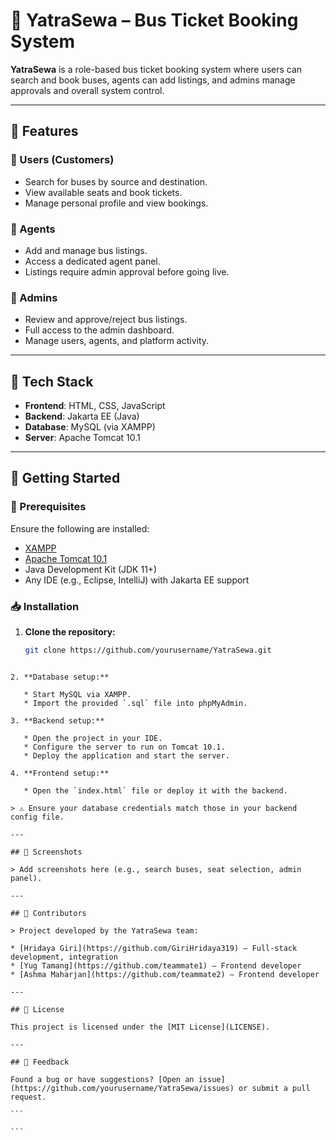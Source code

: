 
# 🚌 YatraSewa – Bus Ticket Booking System

**YatraSewa** is a role-based bus ticket booking system where users can search and book buses, agents can add listings, and admins manage approvals and overall system control.

---

## 📌 Features

### 👤 Users (Customers)
- Search for buses by source and destination.
- View available seats and book tickets.
- Manage personal profile and view bookings.

### 🧾 Agents
- Add and manage bus listings.
- Access a dedicated agent panel.
- Listings require admin approval before going live.

### 🔐 Admins
- Review and approve/reject bus listings.
- Full access to the admin dashboard.
- Manage users, agents, and platform activity.

---

## 🧰 Tech Stack

- **Frontend**: HTML, CSS, JavaScript
- **Backend**: Jakarta EE (Java)
- **Database**: MySQL (via XAMPP)
- **Server**: Apache Tomcat 10.1

---

## 🚀 Getting Started

### 🔧 Prerequisites
Ensure the following are installed:
- [XAMPP](https://www.apachefriends.org/index.html)
- [Apache Tomcat 10.1](https://tomcat.apache.org/)
- Java Development Kit (JDK 11+)
- Any IDE (e.g., Eclipse, IntelliJ) with Jakarta EE support

### 📥 Installation

1. **Clone the repository:**
   ```bash
   git clone https://github.com/yourusername/YatraSewa.git
````

2. **Database setup:**

   * Start MySQL via XAMPP.
   * Import the provided `.sql` file into phpMyAdmin.

3. **Backend setup:**

   * Open the project in your IDE.
   * Configure the server to run on Tomcat 10.1.
   * Deploy the application and start the server.

4. **Frontend setup:**

   * Open the `index.html` file or deploy it with the backend.

> ⚠️ Ensure your database credentials match those in your backend config file.

---

## 📸 Screenshots

> Add screenshots here (e.g., search buses, seat selection, admin panel).

---

## 👥 Contributors

> Project developed by the YatraSewa team:

* [Hridaya Giri](https://github.com/GiriHridaya319) – Full-stack development, integration
* [Yug Tamang](https://github.com/teammate1) – Frontend developer
* [Ashma Maharjan](https://github.com/teammate2) – Frontend developer

---

## 📄 License

This project is licensed under the [MIT License](LICENSE).

---

## 💬 Feedback

Found a bug or have suggestions? [Open an issue](https://github.com/yourusername/YatraSewa/issues) or submit a pull request.

```

```
